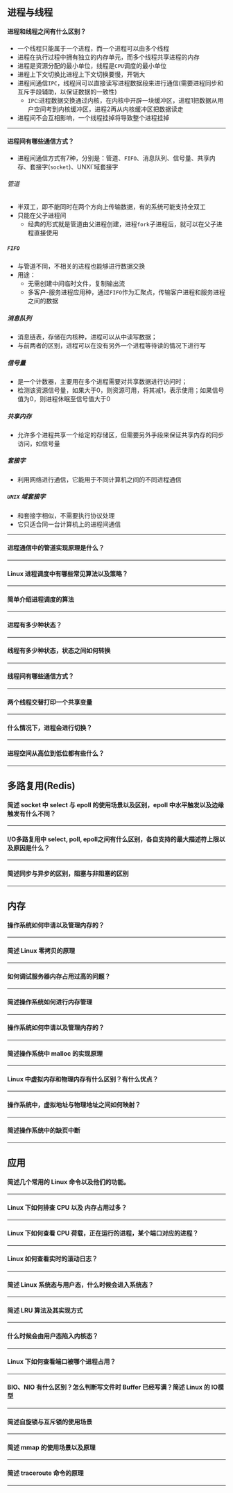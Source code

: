 ## 进程与线程

#### 进程和线程之间有什么区别？

- 一个线程只能属于一个进程，而一个进程可以由多个线程
- 进程在执行过程中拥有独立的内存单元，而多个线程共享进程的内存
- 进程是资源分配的最小单位，线程是`CPU`调度的最小单位
- 进程上下文切换比进程上下文切换要慢，开销大
- 进程间通信`IPC`，线程间可以直接读写进程数据段来进行通信(需要进程同步和互斥手段辅助，以保证数据的一致性)
  - `IPC`:进程数据交换通过内核，在内核中开辟一块缓冲区，进程1把数据从用户空间考到内核缓冲区，进程2再从内核缓冲区把数据读走
- 进程间不会互相影响，一个线程挂掉将导致整个进程挂掉

------

#### 进程间有哪些通信方式？

- 进程间通信方式有7种，分别是：管道、`FIFO`、消息队列、信号量、共享内存、套接字(`socket`)、UNXI`域套接字

###### 管道

- 半双工，即不能同时在两个方向上传输数据，有的系统可能支持全双工
- 只能在父子进程间
  - 经典的形式就是管道由父进程创建，进程`fork`子进程后，就可以在父子进程直接使用
  
##### `FIFO`

- 与管道不同，不相关的进程也能够进行数据交换
- 用途：
  - 无需创建中间临时文件，复制输出流
  - 多客户-服务进程应用种，通过`FIFO`作为汇聚点，传输客户进程和服务进程之间的数据
  
##### 消息队列

- 消息链表，存储在内核种，进程可以从中读写数据；
- 与前两者的区别，进程可以在没有另外一个进程等待读的情况下进行写

##### 信号量

- 是一个计数器，主要用在多个进程需要对共享数据进行访问时；
- 检测该资源信号量，如果大于0，则资源可用，将其减1，表示使用；如果信号值为0，则进程休眠至信号值大于0

##### 共享内存

- 允许多个进程共享一个给定的存储区，但需要另外手段来保证共享内存的同步访问，如信号量

##### 套接字

- 利用网络进行通信，它能用于不同计算机之间的不同进程通信

##### `UNIX` 域套接字

- 和套接字相似，不需要执行协议处理
- 它只适合同一台计算机上的进程间通信

------

#### 进程通信中的管道实现原理是什么？

------

#### Linux 进程调度中有哪些常见算法以及策略？

------

#### 简单介绍进程调度的算法

------

#### 进程有多少种状态？

------

#### 线程有多少种状态，状态之间如何转换

------

#### 线程间有哪些通信方式？

------

#### 两个线程交替打印一个共享变量

------

#### 什么情况下，进程会进行切换？

------

#### 进程空间从高位到低位都有些什么？

------

## 多路复用(Redis)

#### 简述 socket 中 select 与 epoll 的使用场景以及区别，epoll 中水平触发以及边缘触发有什么不同？

------

#### I/O多路复用中 select, poll, epoll之间有什么区别，各自支持的最大描述符上限以及原因是什么？

------

#### 简述同步与异步的区别，阻塞与非阻塞的区别

------

## 内存

#### 操作系统如何申请以及管理内存的？

------

#### 简述 Linux 零拷贝的原理

------

#### 如何调试服务器内存占用过高的问题？

------

#### 简述操作系统如何进行内存管理

------

#### 操作系统如何申请以及管理内存的？

------

#### 简述操作系统中 malloc 的实现原理

------

#### Linux 中虚拟内存和物理内存有什么区别？有什么优点？

------

#### 操作系统中，虚拟地址与物理地址之间如何映射？

------

#### 简述操作系统中的缺页中断

------

## 应用

#### 简述几个常用的 Linux 命令以及他们的功能。

------

#### Linux 下如何排查 CPU 以及 内存占用过多？

------

#### Linux 下如何查看 CPU 荷载，正在运行的进程，某个端口对应的进程？

------

#### Linux 如何查看实时的滚动日志？

------

#### 简述 Linux 系统态与用户态，什么时候会进入系统态？

------

#### 简述 LRU 算法及其实现方式

------

#### 什么时候会由用户态陷入内核态？

------

#### Linux 下如何查看端口被哪个进程占用？

------

#### BIO、NIO 有什么区别？怎么判断写文件时 Buffer 已经写满？简述 Linux 的 IO模型

------

#### 简述自旋锁与互斥锁的使用场景

------

#### 简述 mmap 的使用场景以及原理

------

#### 简述 traceroute 命令的原理

------
